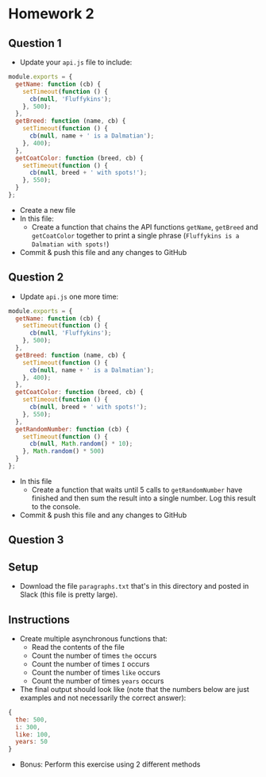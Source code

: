 # Homework 2

## Question 1

- Update your `api.js` file to include:

```js
module.exports = {
  getName: function (cb) {
    setTimeout(function () {
      cb(null, 'Fluffykins');
    }, 500);
  },
  getBreed: function (name, cb) {
    setTimeout(function () {
      cb(null, name + ' is a Dalmatian');
    }, 400);
  },
  getCoatColor: function (breed, cb) {
    setTimeout(function () {
      cb(null, breed + ' with spots!');
    }, 550);
  }
};
```

- Create a new file
- In this file:
  - Create a function that chains the API functions `getName`, `getBreed` and `getCoatColor` together to print a single phrase (`Fluffykins is a Dalmatian with spots!`)
- Commit & push this file and any changes to GitHub

## Question 2

- Update `api.js` one more time:

```js
module.exports = {
  getName: function (cb) {
    setTimeout(function () {
      cb(null, 'Fluffykins');
    }, 500);
  },
  getBreed: function (name, cb) {
    setTimeout(function () {
      cb(null, name + ' is a Dalmatian');
    }, 400);
  },
  getCoatColor: function (breed, cb) {
    setTimeout(function () {
      cb(null, breed + ' with spots!');
    }, 550);
  },
  getRandomNumber: function (cb) {
    setTimeout(function () {
      cb(null, Math.random() * 10);
    }, Math.random() * 500)
  }
};
```

- In this file
  - Create a function that waits until 5 calls to `getRandomNumber` have finished and then sum the result into a single number. Log this result to the console.
- Commit & push this file and any changes to GitHub

## Question 3

## Setup

- Download the file `paragraphs.txt` that's in this directory and posted in Slack (this file is pretty large).

## Instructions

- Create multiple asynchronous functions that:
  - Read the contents of the file
  - Count the number of times `the` occurs
  - Count the number of times `I` occurs
  - Count the number of times `like` occurs
  - Count the number of times `years` occurs
- The final output should look like (note that the numbers below are just examples and not necessarily the correct answer):

```js
{
  the: 500,
  i: 300,
  like: 100,
  years: 50
}
```

- Bonus: Perform this exercise using 2 different methods
